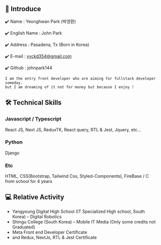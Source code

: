 ## 👋 Introduce 
✔️ Name : Yeonghwan Park (박영환)

✔️ English Name : John Park

✔️ Address : Pasadena, Tx (Born in Korea)

✔️ E-mail : vyckd354@gmail.com

✔️ Github : johnpark144

``` 
I am the entry front developer who are aiming for fullstack developer someday.
but I am dreaming of it not for money but because I enjoy !

```
## 🛠 Technical Skills
### Javascript / Typescript
React JS, Next JS, ReduxTK, React query, RTL & Jest, Jquery, etc...

### Python
Django

### Etc
HTML, CSS(Bootstrap, Tailwind Css, Styled-Components), FireBase
/ C from school for 4 years

## 💻 Relative Activity
* Yangyoung Digital High School  (IT Specialized High school, South Korea) – Digital Robotics
* Shingu College (South Korea) – Mobile IT Media (Only some credits not Graduated)
* Meta Front end Developer Certificate
* and Redux, NextJs, RTL & Jest Certificate
